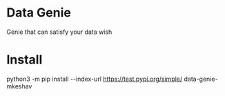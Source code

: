 # Data Genie

Genie that can satisfy your data wish

# Install
python3 -m pip install --index-url https://test.pypi.org/simple/ data-genie-mkeshav
